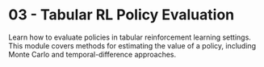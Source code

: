 # 03 - Tabular RL Policy Evaluation

Learn how to evaluate policies in tabular reinforcement learning settings. This module covers methods for estimating the value of a policy, including Monte Carlo and temporal-difference approaches. 